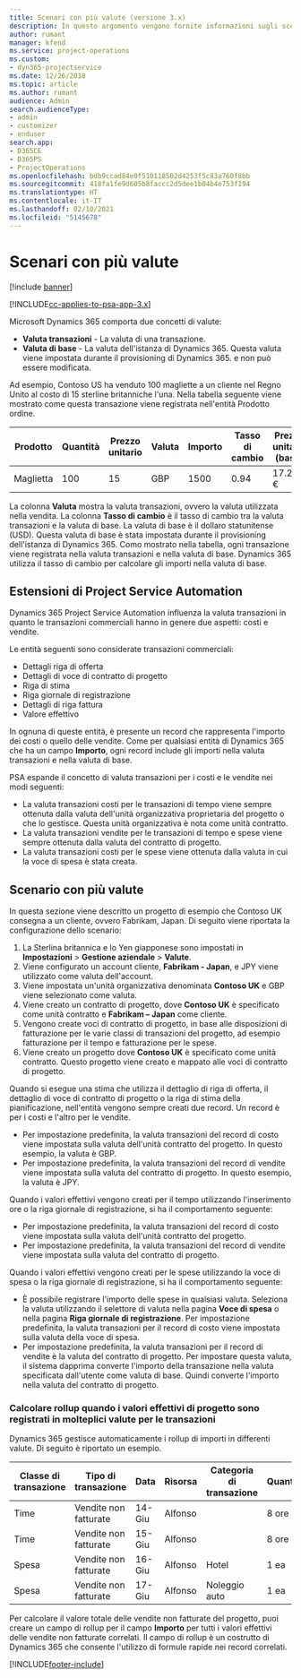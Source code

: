 ```yaml
---
title: Scenari con più valute (versione 3.x)
description: In questo argomento vengono fornite informazioni sugli scenari con più valute.
author: rumant
manager: kfend
ms.service: project-operations
ms.custom:
- dyn365-projectservice
ms.date: 12/26/2018
ms.topic: article
ms.author: rumant
audience: Admin
search.audienceType:
- admin
- customizer
- enduser
search.app:
- D365CE
- D365PS
- ProjectOperations
ms.openlocfilehash: bdb9ccad84e0f510118502d4253f5c83a760f8bb
ms.sourcegitcommit: 418fa1fe9d605b8faccc2d5dee1b04b4e753f194
ms.translationtype: HT
ms.contentlocale: it-IT
ms.lasthandoff: 02/10/2021
ms.locfileid: "5145678"
---
```

# <a name="multiple-currency-scenarios"></a>Scenari con più valute

[!include [banner](../includes/psa-now-project-operations.md)]

[!INCLUDE[cc-applies-to-psa-app-3.x](../includes/cc-applies-to-psa-app-3x.md)]

Microsoft Dynamics 365 comporta due concetti di valute:

- **Valuta transazioni** - La valuta di una transazione. 
- **Valuta di base** - La valuta dell'istanza di Dynamics 365. Questa valuta viene impostata durante il provisioning di Dynamics 365. e non può essere modificata.

Ad esempio, Contoso US ha venduto 100 magliette a un cliente nel Regno Unito al costo di 15 sterline britanniche l'una. Nella tabella seguente viene mostrato come questa transazione viene registrata nell'entità Prodotto ordine.

| Prodotto | Quantità | Prezzo unitario | Valuta | Importo | Tasso di cambio | Prezzo unitario (base)| Importo (base)|
|---------|----------|----------------|----------|--------|---------------|----------------------|--------------|
| Maglietta | 100      | 15             | GBP      | 1500   | 0.94          | 17.25 €               | 1,725 €       |

La colonna **Valuta** mostra la valuta transazioni, ovvero la valuta utilizzata nella vendita. La colonna **Tasso di cambio** è il tasso di cambio tra la valuta transazioni e la valuta di base. La valuta di base è il dollaro statunitense (USD). Questa valuta di base è stata impostata durante il provisioning dell'istanza di Dynamics 365.
Como mostrato nella tabella, ogni transazione viene registrata nella valuta transazioni e nella valuta di base. Dynamics 365 utilizza il tasso di cambio per calcolare gli importi nella valuta di base.

## <a name="project-service-automation-extensions"></a>Estensioni di Project Service Automation

Dynamics 365 Project Service Automation influenza la valuta transazioni in quanto le transazioni commerciali hanno in genere due aspetti: costi e vendite.

Le entità seguenti sono considerate transazioni commerciali:

- Dettagli riga di offerta
- Dettagli di voce di contratto di progetto
- Riga di stima
- Riga giornale di registrazione
- Dettagli di riga fattura
- Valore effettivo

In ognuna di queste entità, è presente un record che rappresenta l'importo dei costi o quello delle vendite. Come per qualsiasi entità di Dynamics 365 che ha un campo **Importo**, ogni record include gli importi nella valuta transazioni e nella valuta di base. 

PSA espande il concetto di valuta transazioni per i costi e le vendite nei modi seguenti:

- La valuta transazioni costi per le transazioni di tempo viene sempre ottenuta dalla valuta dell'unità organizzativa proprietaria del progetto o che lo gestisce. Questa unità organizzativa è nota come unità contratto.
- La valuta transazioni vendite per le transazioni di tempo e spese viene sempre ottenuta dalla valuta del contratto di progetto.
- La valuta transazioni costi per le spese viene ottenuta dalla valuta in cui la voce di spesa è stata creata.

## <a name="multiple-currency-scenario"></a>Scenario con più valute

In questa sezione viene descritto un progetto di esempio che Contoso UK consegna a un cliente, ovvero Fabrikam, Japan. Di seguito viene riportata la configurazione dello scenario:

1. La Sterlina britannica e lo Yen giapponese sono impostati in **Impostazioni** \> **Gestione aziendale** \> **Valute**. 
2. Viene configurato un account cliente, **Fabrikam - Japan**, e JPY viene utilizzato come valuta dell'account.
3. Viene impostata un'unità organizzativa denominata **Contoso UK** e GBP viene selezionato come valuta.
4. Viene creato un contratto di progetto, dove **Contoso UK** è specificato come unità contratto e **Fabrikam – Japan** come cliente.
5. Vengono create voci di contratto di progetto, in base alle disposizioni di fatturazione per le varie classi di transazioni del progetto, ad esempio fatturazione per il tempo e fatturazione per le spese.
6. Viene creato un progetto dove **Contoso UK** è specificato come unità contratto. Questo progetto viene creato e mappato alle voci di contratto di progetto.


Quando si esegue una stima che utilizza il dettaglio di riga di offerta, il dettaglio di voce di contratto di progetto o la riga di stima della pianificazione, nell'entità vengono sempre creati due record. Un record è per i costi e l'altro per le vendite.

- Per impostazione predefinita, la valuta transazioni del record di costo viene impostata sulla valuta dell'unità contratto del progetto. In questo esempio, la valuta è GBP.
- Per impostazione predefinita, la valuta transazioni del record di vendite viene impostata sulla valuta del contratto di progetto. In questo esempio, la valuta è JPY.

Quando i valori effettivi vengono creati per il tempo utilizzando l'inserimento ore o la riga giornale di registrazione, si ha il comportamento seguente:

- Per impostazione predefinita, la valuta transazioni del record di costo viene impostata sulla valuta dell'unità contratto del progetto.
- Per impostazione predefinita, la valuta transazioni del record di vendite viene impostata sulla valuta del contratto di progetto.

Quando i valori effettivi vengono creati per le spese utilizzando la voce di spesa o la riga giornale di registrazione, si ha il comportamento seguente:

- È possibile registrare l'importo delle spese in qualsiasi valuta. Seleziona la valuta utilizzando il selettore di valuta nella pagina **Voce di spesa** o nella pagina **Riga giornale di registrazione**. Per impostazione predefinita, la valuta transazioni per il record di costo viene impostata sulla valuta della voce di spesa. 
- Per impostazione predefinita, la valuta transazioni per il record di vendite è la valuta del contratto di progetto. Per impostare questa valuta, il sistema dapprima converte l'importo della transazione nella valuta specificata dall'utente come valuta di base. Quindi converte l'importo nella valuta del contratto di progetto. 

### <a name="computing-roll-ups-when-project-actuals-are-recorded-in-multiple-transaction-currencies"></a>Calcolare rollup quando i valori effettivi di progetto sono registrati in molteplici valute per le transazioni

Dynamics 365 gestisce automaticamente i rollup di importi in differenti valute. Di seguito è riportato un esempio.

| Classe di transazione | Tipo di transazione| Data   | Risorsa | Categoria di transazione | Quantità | Prezzo unitario | Importo      | Tasso di cambio | Importo in base |
|-------------------|------------------|--------|----------|----------------------|----------|--------------|-------------|---------------|----------------|
| Time              | Vendite non fatturate   | 14-Giu | Alfonso  |                      | 8 ore    | 20.000 JPY    | 160.000 JPY | 123           | 1.300,81 USD    |
| Time              | Vendite non fatturate   | 15-Giu | Alfonso  |                      | 8 ore    | 20.000 JPY    | 160.000 JPY | 123           | 1.300,81 USD    |
| Spesa           | Vendite non fatturate   | 16-Giu | Alfonso  | Hotel                | 1 ea     | 250 EUR      | 250 EUR     | 0.94          | 265,95 USD     |
| Spesa           | Vendite non fatturate   | 17-Giu | Alfonso  | Noleggio auto           | 1 ea     | 150 EUR      | 150 EUR     | 0.94          | 159,57 USD     |

Per calcolare il valore totale delle vendite non fatturate del progetto, puoi creare un campo di rollup per il campo **Importo** per tutti i valori effettivi delle vendite non fatturate correlati. Il campo di rollup è un costrutto di Dynamics 365 che consente l'utilizzo di formule rapide nei record correlati.


[!INCLUDE[footer-include](../includes/footer-banner.md)]